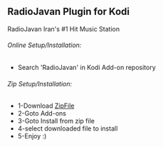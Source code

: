 RadioJavan Plugin for Kodi
-------------------------------------------

RadioJavan Iran's #1 Hit Music Station

###### Online Setup/Installation: 
* Search 'RadioJavan' in Kodi Add-on repository

###### Zip Setup/Installation: 
* 1-Download [ZipFile](https://github.com/amirhododi/RadioJavan-Kodi/blob/master/Zip/plugin.audio.radiojavan-1.0.0.zip?raw=true)
* 2-Goto Add-ons
* 3-Goto Install from zip file
* 4-select downloaded file to install
* 5-Enjoy :)




